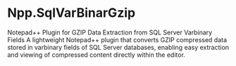 # Npp.SqlVarBinarGzip
Notepad++ Plugin for GZIP Data Extraction from SQL Server Varbinary Fields A lightweight Notepad++ plugin that converts GZIP compressed data stored in varbinary fields of SQL Server databases, enabling easy extraction and viewing of compressed content directly within the editor.
